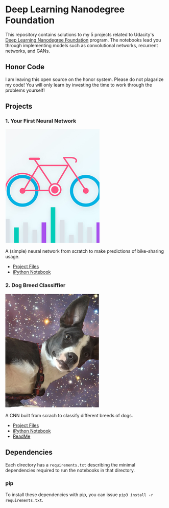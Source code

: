 # Deep Learning Nanodegree Foundation
This repository contains solutions to my 5 projects related to Udacity's [Deep Learning Nanodegree Foundation](https://www.udacity.com/course/deep-learning-nanodegree-foundation--nd101) program. The notebooks lead you through implementing models such as convolutional networks, recurrent networks, and GANs.

## Honor Code
I am leaving this open source on the honor system. Please do not plagarize my code! You will only learn by investing the time to work through the problems yourself!

## Projects

### 1. Your First Neural Network

![](https://github.com/zainmujahid/Udacity---Deep-Learning-NanoDegree/blob/master/01%20-%20Predicting%20Bike-Sharing%20Patterns/Images/p1.PNG)

A (simple) neural network from scratch to make predictions of bike-sharing usage.
- [Project Files](https://github.com/zainmujahid/Udacity---Deep-Learning-NanoDegree/tree/master/01%20-%20Predicting%20Bike-Sharing%20Patterns/Your_first_neural_network)
- [iPython Notebook](https://github.com/zainmujahid/Udacity---Deep-Learning-NanoDegree/blob/master/01%20-%20Predicting%20Bike-Sharing%20Patterns/Your_first_neural_network/Your_first_neural_network.ipynb)

### 2. Dog Breed Classiffier

![](https://github.com/zainmujahid/Udacity---Deep-Learning-NanoDegree/blob/master/01%20-%20Predicting%20Bike-Sharing%20Patterns/Images/p2.PNG)

A CNN built from scrach to classify different breeds of dogs.

- [Project Files](https://github.com/zainmujahid/Udacity---Deep-Learning-NanoDegree/tree/master/02%20-%20Dog%20Breed%20Classifier)
- [iPython Notebook](https://github.com/zainmujahid/Udacity---Deep-Learning-NanoDegree/blob/master/02%20-%20Dog%20Breed%20Classifier/dog_app.ipynb)
- [ReadMe](https://github.com/zainmujahid/Udacity---Deep-Learning-NanoDegree/blob/master/02%20-%20Dog%20Breed%20Classifier/ReadMe.md)

## Dependencies

Each directory has a `requirements.txt` describing the minimal dependencies required to run the notebooks in that directory.

### pip

To install these dependencies with pip, you can issue `pip3 install -r requirements.txt`.
